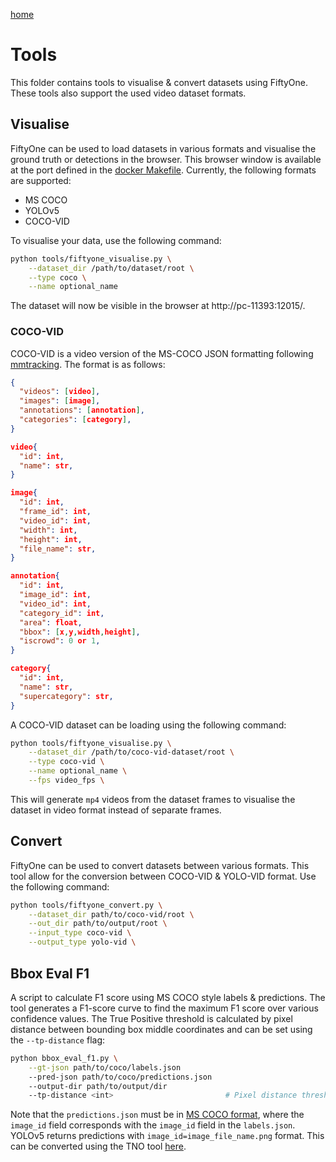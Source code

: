 [home](README.md)

# Tools

This folder contains tools to visualise & convert datasets using FiftyOne. These tools also support the used video dataset formats.

## Visualise

FiftyOne can be used to load datasets in various formats and visualise the ground truth or detections in the browser. This browser window is available at the port defined in the [docker Makefile](../docker/Makefile). Currently, the following formats are supported:

* MS COCO
* YOLOv5
* COCO-VID

To visualise your data, use the following command:

```bash
python tools/fiftyone_visualise.py \
    --dataset_dir /path/to/dataset/root \
    --type coco \
    --name optional_name
```

The dataset will now be visible in the browser at http://pc-11393:12015/.

### COCO-VID

COCO-VID is a video version of the MS-COCO JSON formatting following [mmtracking](https://github.com/open-mmlab/mmtracking/blob/master/docs/en/dataset.md#2-convert-annotations). The format is as follows:

```json
{
  "videos": [video],
  "images": [image],
  "annotations": [annotation],
  "categories": [category],
}

video{
  "id": int,
  "name": str,
}

image{
  "id": int,
  "frame_id": int,
  "video_id": int,
  "width": int,
  "height": int,
  "file_name": str,
}

annotation{
  "id": int,
  "image_id": int,
  "video_id": int,
  "category_id": int,
  "area": float,
  "bbox": [x,y,width,height],
  "iscrowd": 0 or 1,
}

category{
  "id": int,
  "name": str,
  "supercategory": str,
}
```

A COCO-VID dataset can be loading using the following command:

```bash
python tools/fiftyone_visualise.py \
    --dataset_dir /path/to/coco-vid-dataset/root \
    --type coco-vid \
    --name optional_name \
    --fps video_fps \
```

This will generate `mp4` videos from the dataset frames to visualise the dataset in video format instead of separate frames.

## Convert

FiftyOne can be used to convert datasets between various formats. This tool allow for the conversion between COCO-VID & YOLO-VID format. Use the following command:

```bash
python tools/fiftyone_convert.py \
    --dataset_dir path/to/coco-vid/root \
    --out_dir path/to/output/root \
    --input_type coco-vid \
    --output_type yolo-vid \
```

## Bbox Eval F1

A script to calculate F1 score using MS COCO style labels & predictions. The tool generates a F1-score curve to find the maximum F1 score over various confidence values. The True Positive threshold is calculated by pixel distance between bounding box middle coordinates and can be set using the `--tp-distance` flag:

```bash
python bbox_eval_f1.py \
    --gt-json path/to/coco/labels.json
    --pred-json path/to/coco/predictions.json
    --output-dir path/to/output/dir
    --tp-distance <int>                         # Pixel distance threshold for TP
```

Note that the `predictions.json` must be in [MS COCO format](https://cocodataset.org/#format-results), where the `image_id` field corresponds with the `image_id` field in the `labels.json`. YOLOv5 returns predictions with `image_id=image_file_name.png` format. This can be converted using the TNO tool [here](https://gitlab.tsn.tno.nl/intelligent_imaging/python/object_detection/dataset_utilities/-/blob/main/docs/README_tiny_object_det_eval.md).
